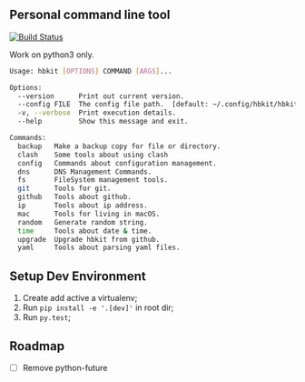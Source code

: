 ## Personal command line tool

[![Build Status](https://travis-ci.org/graycarl/hbkit.svg?branch=master)](https://travis-ci.org/graycarl/hbkit)

Work on python3 only.

```bash
Usage: hbkit [OPTIONS] COMMAND [ARGS]...

Options:
  --version      Print out current version.
  --config FILE  The config file path.  [default: ~/.config/hbkit/hbkit.ini]
  -v, --verbose  Print execution details.
  --help         Show this message and exit.

Commands:
  backup   Make a backup copy for file or directory.
  clash    Some tools about using clash
  config   Commands about configuration management.
  dns      DNS Management Commands.
  fs       FileSystem management tools.
  git      Tools for git.
  github   Tools about github.
  ip       Tools about ip address.
  mac      Tools for living in macOS.
  random   Generate random string.
  time     Tools about date & time.
  upgrade  Upgrade hbkit from github.
  yaml     Tools about parsing yaml files.
```

## Setup Dev Environment

1. Create add active a virtualenv;
2. Run `pip install -e '.[dev]'` in root dir;
3. Run `py.test`;

## Roadmap

- [ ] Remove python-future
